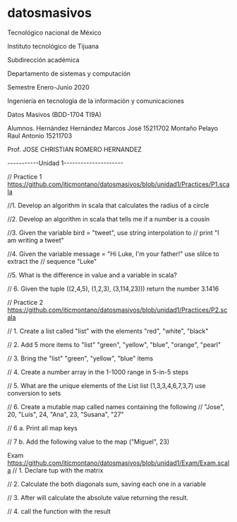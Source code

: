 # datosmasivos
Tecnológico nacional de México
 
Instituto tecnológico de Tijuana

Subdirección académica

Departamento de sistemas y computación

Semestre	Enero-Junio 2020

Ingeniería en tecnología de la información y comunicaciones

Datos Masivos (BDD-1704 TI9A) 

Alumnos. Hernández Hernández Marcos José 15211702
         Montaño Pelayo Raul Antonio 15211703

Prof. JOSE CHRISTIAN ROMERO HERNANDEZ	

-----------Unidad 1---------------------

// Practice 1 https://github.com/iticmontano/datosmasivos/blob/unidad1/Practices/P1.scala

//1. Develop an algorithm in scala that calculates the radius of a circle

//2. Develop an algorithm in scala that tells me if a number is a cousin

//3. Given the variable bird = "tweet", use string interpolation to
// print "I am writing a tweet"

//4. Given the variable message = "Hi Luke, I'm your father!" use slilce to extract the
// sequence "Luke"

//5. What is the difference in value and a variable in scala?

// 6. Given the tuple ((2,4,5), (1,2,3), (3,114,23))) return the number 3.1416


// Practice 2 https://github.com/iticmontano/datosmasivos/blob/unidad1/Practices/P2.scala

// 1. Create a list called "list" with the elements "red", "white", "black"

// 2. Add 5 more items to "list" "green", "yellow", "blue", "orange", "pearl"

// 3. Bring the "list" "green", "yellow", "blue" items

// 4. Create a number array in the 1-1000 range in 5-in-5 steps

// 5. What are the unique elements of the List list (1,3,3,4,6,7,3,7) use conversion to sets

// 6. Create a mutable map called names containing the following
// "Jose", 20, "Luis", 24, "Ana", 23, "Susana", "27"

// 6 a. Print all map keys

// 7 b. Add the following value to the map ("Miguel", 23)


Exam https://github.com/iticmontano/datosmasivos/blob/unidad1/Exam/Exam.scala
// 1. Declare tup with the matrix

// 2. Calculate the both diagonals sum, saving each one in a variable

// 3. After will calculate the absolute value returning the result.

// 4. call the function with the result


